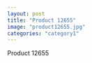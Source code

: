 ```yaml
---
layout: post
title: "Product 12655"
image: "product12655.jpg"
categories: "category1"
---
```

Product 12655
